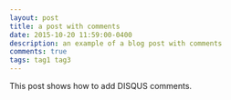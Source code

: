 ```yaml
---
layout: post
title: a post with comments
date: 2015-10-20 11:59:00-0400
description: an example of a blog post with comments
comments: true
tags: tag1 tag3
---
```

This post shows how to add DISQUS comments.
